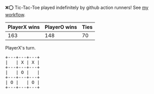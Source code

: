 :x::o: Tic-Tac-Toe played indefinitely by github action runners! See [my workflow](.github/workflows/play.yaml).

|PlayerX wins|PlayerO wins|Ties|
|-|-|-|
|163|148|70|

PlayerX's turn.

<pre>
+---+---+---+
|   | X | X |
+---+---+---+
|   | O |   |
+---+---+---+
| O |   | O |
+---+---+---+
</pre>